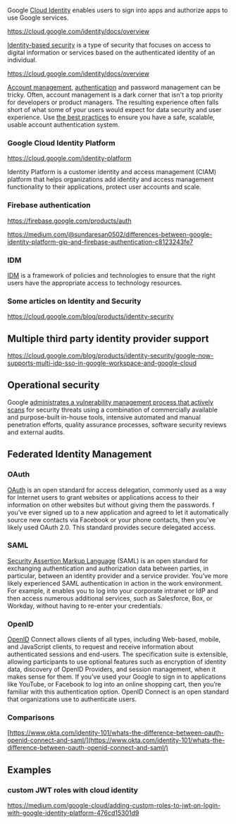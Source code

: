 Google [Cloud Identity](https://developers.google.com/identity) enables users to sign into apps and authorize apps to use Google services.


https://cloud.google.com/identity/docs/overview

[Identity-based security](https://en.wikipedia.org/wiki/Identity-based_security) is a type of security that focuses on access to digital information or services based on the authenticated identity of an individual.  


https://cloud.google.com/identity/docs/overview

[Account management](Accounts-and-Billing), [authentication](Authentication) and password management can be tricky. Often, account management is a dark corner that isn't a top priority for developers or product managers. The resulting experience often falls short of what some of your users would expect for data security and user experience.  Use  [the best practices](https://cloud.google.com/blog/products/identity-security/account-authentication-and-password-management-best-practices) to  ensure you have a safe, scalable, usable account authentication system.


### Google Cloud Identity Platform

https://cloud.google.com/identity-platform

Identity Platform is a customer identity and access management (CIAM) platform that helps organizations add identity and access management functionality to their applications, protect user accounts and scale.

### Firebase authentication
https://firebase.google.com/products/auth

https://medium.com/@sundaresan0502/differences-between-google-identity-platform-gip-and-firebase-authentication-c8123243fe7

### IDM

[IDM](IDM) is a framework of policies and technologies to ensure that the right users have the appropriate access to technology resources.

### Some articles on Identity and Security

https://cloud.google.com/blog/products/identity-security


## Multiple third party identity provider support 

https://cloud.google.com/blog/products/identity-security/google-now-supports-multi-idp-sso-in-google-workspace-and-google-cloud

## Operational security

Google [administrates a vulnerability management process that actively scans](https://cloud.google.com/security/overview/whitepaper#operational_security) for security threats using a combination of commercially available and purpose-built in-house tools, intensive automated and manual penetration efforts, quality assurance processes, software security reviews and external audits. 

## Federated Identity Management

### OAuth

[OAuth](https://en.wikipedia.org/wiki/OAuth) is an open standard for access delegation, commonly used as a way for Internet users to grant websites or applications access to their information on other websites but without giving them the passwords. f you’ve ever signed up to a new application and agreed to let it automatically source new contacts via Facebook or your phone contacts, then you’ve likely used OAuth 2.0. This standard provides secure delegated access. 

### SAML

[Security Assertion Markup Language](https://en.wikipedia.org/wiki/Security_Assertion_Markup_Language) (SAML) is an open standard for exchanging authentication and authorization data between parties, in particular, between an identity provider and a service provider. You’ve more likely experienced SAML authentication in action in the work environment. For example, it enables you to log into your corporate intranet or IdP and then access numerous additional services, such as Salesforce, Box, or Workday, without having to re-enter your credentials.

### OpenID

[OpenID](https://en.wikipedia.org/wiki/OpenID) Connect allows clients of all types, including Web-based, mobile, and JavaScript clients, to request and receive information about authenticated sessions and end-users. The specification suite is extensible, allowing participants to use optional features such as encryption of identity data, discovery of OpenID Providers, and session management, when it makes sense for them.  If you’ve used your Google to sign in to applications like YouTube, or Facebook to log into an online shopping cart, then you’re familiar with this authentication option. OpenID Connect is an open standard that organizations use to authenticate users.


### Comparisons

[https://www.okta.com/identity-101/whats-the-difference-between-oauth-openid-connect-and-saml/](https://www.okta.com/identity-101/whats-the-difference-between-oauth-openid-connect-and-saml/)



## Examples


### custom JWT roles with cloud identity 

https://medium.com/google-cloud/adding-custom-roles-to-jwt-on-login-with-google-identity-platform-476cd15301d9